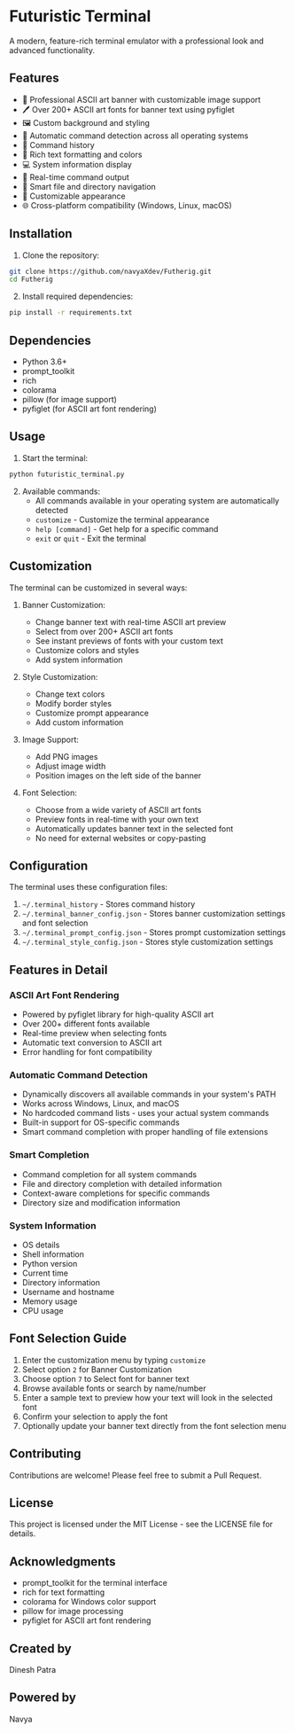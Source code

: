 # Futuristic Terminal

A modern, feature-rich terminal emulator with a professional look and advanced functionality.

## Features

- 🎨 Professional ASCII art banner with customizable image support
- 🖊️ Over 200+ ASCII art fonts for banner text using pyfiglet
- 🖼️ Custom background and styling
- 🚀 Automatic command detection across all operating systems
- 📝 Command history
- 🎨 Rich text formatting and colors
- 💻 System information display
- 🔄 Real-time command output
- 🎯 Smart file and directory navigation
- 🎨 Customizable appearance
- 🌐 Cross-platform compatibility (Windows, Linux, macOS)

## Installation

1. Clone the repository:
```bash
git clone https://github.com/navyaXdev/Futherig.git
cd Futherig
```

2. Install required dependencies:
```bash
pip install -r requirements.txt
```

## Dependencies

- Python 3.6+
- prompt_toolkit
- rich
- colorama
- pillow (for image support)
- pyfiglet (for ASCII art font rendering)

## Usage

1. Start the terminal:
```bash
python futuristic_terminal.py
```

2. Available commands:
   - All commands available in your operating system are automatically detected
   - `customize` - Customize the terminal appearance
   - `help [command]` - Get help for a specific command
   - `exit` or `quit` - Exit the terminal

## Customization

The terminal can be customized in several ways:

1. Banner Customization:
   - Change banner text with real-time ASCII art preview
   - Select from over 200+ ASCII art fonts
   - See instant previews of fonts with your custom text
   - Customize colors and styles
   - Add system information

2. Style Customization:
   - Change text colors
   - Modify border styles
   - Customize prompt appearance
   - Add custom information

3. Image Support:
   - Add PNG images
   - Adjust image width
   - Position images on the left side of the banner

4. Font Selection:
   - Choose from a wide variety of ASCII art fonts
   - Preview fonts in real-time with your own text
   - Automatically updates banner text in the selected font
   - No need for external websites or copy-pasting

## Configuration

The terminal uses these configuration files:

1. `~/.terminal_history` - Stores command history
2. `~/.terminal_banner_config.json` - Stores banner customization settings and font selection
3. `~/.terminal_prompt_config.json` - Stores prompt customization settings
4. `~/.terminal_style_config.json` - Stores style customization settings

## Features in Detail

### ASCII Art Font Rendering
- Powered by pyfiglet library for high-quality ASCII art
- Over 200+ different fonts available
- Real-time preview when selecting fonts
- Automatic text conversion to ASCII art
- Error handling for font compatibility

### Automatic Command Detection
- Dynamically discovers all available commands in your system's PATH
- Works across Windows, Linux, and macOS
- No hardcoded command lists - uses your actual system commands
- Built-in support for OS-specific commands
- Smart command completion with proper handling of file extensions

### Smart Completion
- Command completion for all system commands
- File and directory completion with detailed information
- Context-aware completions for specific commands
- Directory size and modification information

### System Information
- OS details
- Shell information
- Python version
- Current time
- Directory information
- Username and hostname
- Memory usage
- CPU usage

## Font Selection Guide

1. Enter the customization menu by typing `customize`
2. Select option `2` for Banner Customization
3. Choose option `7` to Select font for banner text
4. Browse available fonts or search by name/number
5. Enter a sample text to preview how your text will look in the selected font
6. Confirm your selection to apply the font
7. Optionally update your banner text directly from the font selection menu

## Contributing

Contributions are welcome! Please feel free to submit a Pull Request.

## License

This project is licensed under the MIT License - see the LICENSE file for details.

## Acknowledgments

- prompt_toolkit for the terminal interface
- rich for text formatting
- colorama for Windows color support
- pillow for image processing
- pyfiglet for ASCII art font rendering

## Created by

Dinesh Patra

## Powered by

Navya 
